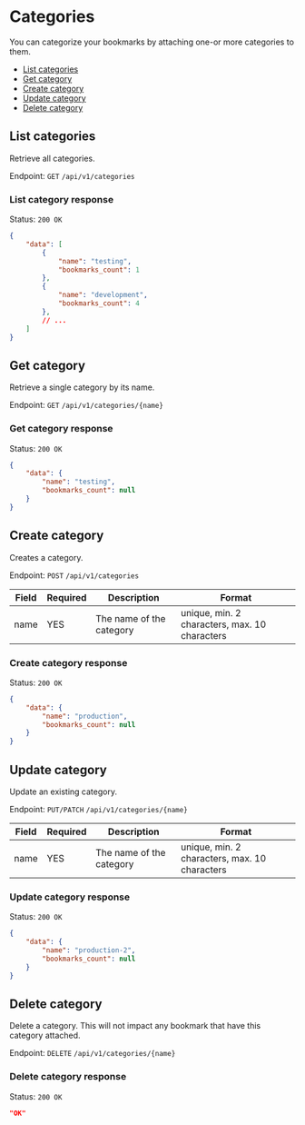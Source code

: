 # Categories

You can categorize your bookmarks by attaching one-or more categories to them.

- [List categories](#list-categories)
- [Get category](#get-category)
- [Create category](#create-category)
- [Update category](#update-category)
- [Delete category](#delete-category)

## List categories

Retrieve all categories.

Endpoint: `GET` `/api/v1/categories`

### List category response

Status: `200 OK`

```json
{
    "data": [
        {
            "name": "testing",
            "bookmarks_count": 1
        },
        {
            "name": "development",
            "bookmarks_count": 4
        },
        // ...
    ]
}
```

## Get category

Retrieve a single category by its name.

Endpoint: `GET` `/api/v1/categories/{name}`

### Get category response

Status: `200 OK`

```json
{
    "data": {
        "name": "testing",
        "bookmarks_count": null
    }
}
```

## Create category

Creates a category.

Endpoint: `POST` `/api/v1/categories`

| Field | Required | Description | Format |
|---|---|---|---|
| name | YES | The name of the category | unique, min. 2 characters, max. 10 characters |

### Create category response

Status: `200 OK`

```json
{
    "data": {
        "name": "production",
        "bookmarks_count": null
    }
}
```

## Update category

Update an existing category.

Endpoint: `PUT/PATCH` `/api/v1/categories/{name}`

| Field | Required | Description | Format |
|---|---|---|---|
| name | YES | The name of the category | unique, min. 2 characters, max. 10 characters |

### Update category response

Status: `200 OK`

```json
{
    "data": {
        "name": "production-2",
        "bookmarks_count": null
    }
}
```

## Delete category

Delete a category. This will not impact any bookmark that have this category attached.

Endpoint: `DELETE` `/api/v1/categories/{name}`

### Delete category response

Status: `200 OK`

```json
"OK"
```
